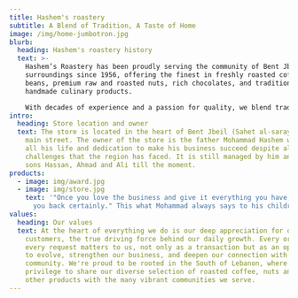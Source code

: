 ```yaml
---
title: Hashem's roastery
subtitle: A Blend of Tradition, A Taste of Home
image: /img/home-jumbotron.jpg
blurb:
  heading: Hashem's roastery history
  text: >-
    Hashem’s Roastery has been proudly serving the community of Bent Jbeil and
    surroundings since 1956, offering the finest in freshly roasted coffee
    beans, premium raw and roasted nuts, rich chocolates, and traditional
    handmade culinary products.

    With decades of experience and a passion for quality, we blend tradition and love into every batch we prepare, bringing authentic flavors straight from our home to yours.
intro:
  heading: Store location and owner
  text: The store is located in the heart of Bent Jbeil (Sahet al-saray) on the
    main street. The owner of the store is the father Mohammad Hashem which gave
    all his life and dedication to make his business succeed despite all the
    challenges that the region has faced. It is still managed by him and his
    sons Hassan, Ahmad and Ali till the moment.
products:
  - image: img/award.jpg
  - image: img/store.jpg
    text: '"Once you love the business and give it everything you have, it will give
      you back certainly." This what Mohammad always says to his children.'
values:
  heading: Our values
  text: At the heart of everything we do is our deep appreciation for our
    customers, the true driving force behind our daily growth. Every order and
    every request matters to us, not only as a transaction but as an opportunity
    to evolve, strengthen our business, and deepen our connection with the
    community. We're proud to be rooted in the South of Lebanon, where it's a
    privilege to share our diverse selection of roasted coffee, nuts and all
    other products with the many vibrant communities we serve.
---
```

